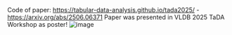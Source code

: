 Code of paper: https://tabular-data-analysis.github.io/tada2025/  -  https://arxiv.org/abs/2506.06371 
Paper was presented in VLDB 2025 TaDA Workshop as poster!
![image](https://github.com/user-attachments/assets/13a41836-0f69-4620-bf89-7b541b34a733)
